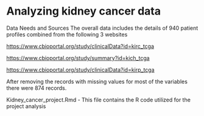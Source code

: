# Analyzing kidney cancer data

Data Needs and Sources
The overall data includes the details of 940 patient profiles combined from the following 3 websites

https://www.cbioportal.org/study/clinicalData?id=kirc_tcga

https://www.cbioportal.org/study/summary?id=kich_tcga

https://www.cbioportal.org/study/clinicalData?id=kirp_tcga

After removing the records with missing values for most of the variables there were 874 records.

Kidney_cancer_project.Rmd - This file contains the R code utilized for the project analysis
